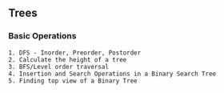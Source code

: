 ## Trees
### Basic Operations
    1. DFS - Inorder, Preorder, Postorder
    2. Calculate the height of a tree
	3. BFS/Level order traversal
	4. Insertion and Search Operations in a Binary Search Tree
	5. Finding top view of a Binary Tree